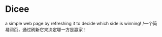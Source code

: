 # Dicee
a simple web page by refreshing it to decide which side is winning! /一个简易网页，通过刷新它来决定哪一方是赢家！
